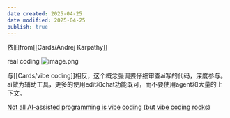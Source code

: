 ```yaml
---
date created: 2025-04-25
date modified: 2025-04-25
publish: true
---
```


依旧from[[Cards/Andrej Karpathy]]

real coding
![image.png](https://my-public-pic.oss-cn-hangzhou.aliyuncs.com/20250530173644774.png)


与[[Cards/vibe coding]]相反，这个概念强调要仔细审查ai写的代码，深度参与。ai做为辅助工具，更多的使用edit和chat功能既可，而不要使用agent和大量的上下文。

[Not all AI-assisted programming is vibe coding (but vibe coding rocks)](https://simonwillison.net/2025/Mar/19/vibe-coding/)